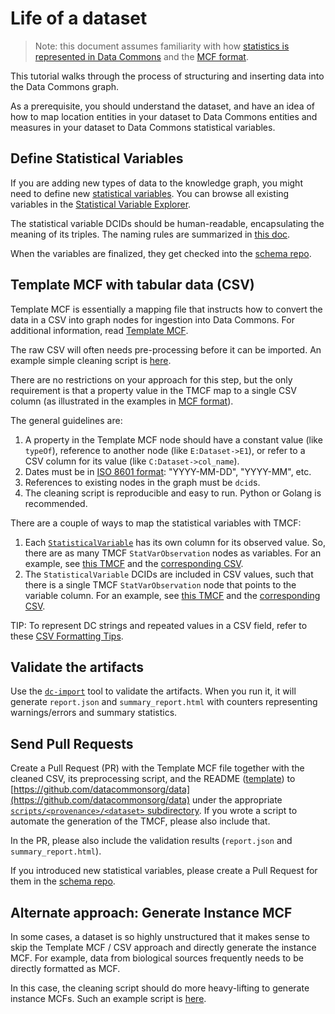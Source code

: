 # Life of a dataset

> Note: this document assumes familiarity with how [statistics is represented in
> Data Commons](representing_statistics.md) and the [MCF format](mcf_format.md).

This tutorial walks through the process of structuring and inserting data into
the Data Commons graph.

As a prerequisite, you should understand the dataset, and have an idea of how
to map location entities in your dataset to Data Commons entities and measures
in your dataset to Data Commons statistical variables.

## Define Statistical Variables

If you are adding new types of data to the knowledge graph, you might need to
define new [statistical variables](representing_statistics.md). You can browse
all existing variables in the [Statistical Variable
Explorer](https://datacommons.org/tools/statvar).

The statistical variable DCIDs should be human-readable, encapsulating the
meaning of its triples.  The naming rules are summarized in [this
doc](https://docs.google.com/document/d/1YtmQu_gOXENt4W2lmlK-8Mtnw_XB3kZlLBjSN-gT0oE/preview#bookmark=kix.bdksa8hbv3si).

When the variables are finalized, they get checked into the [schema
repo](https://github.com/datacommonsorg/schema/tree/main/stat_vars).

## Template MCF with tabular data (CSV)

Template MCF is essentially a mapping file that instructs how to convert the
data in a CSV into graph nodes for ingestion into Data Commons.  For additional
information, read [Template
MCF](https://github.com/datacommonsorg/data/blob/master/docs/mcf_format.md#template-mcf).

The raw CSV will often needs pre-processing before it can be imported.  An
example simple cleaning script is
[here](https://github.com/datacommonsorg/data/blob/master/scripts/covid_tracking_project/historic_state_data/preprocess_csv.py).

There are no restrictions on your approach for this step, but the only
requirement is that a property value in the TMCF map to a single CSV column (as
illustrated in the examples in [MCF format](mcf_format.md)).

The general guidelines are:

1. A property in the Template MCF node should have a constant value (like `typeOf`), reference to another node (like `E:Dataset->E1`), or refer to a CSV column for its value (like `C:Dataset->col_name`).
1. Dates must be in [ISO 8601 format](https://www.w3.org/TR/NOTE-datetime): "YYYY-MM-DD", "YYYY-MM", etc.
1. References to existing nodes in the graph must be `dcid`s.
1. The cleaning script is reproducible and easy to run. Python or Golang is recommended.

There are a couple of ways to map the statistical variables with TMCF:

1. Each
   [`StatisticalVariable`](https://datacommons.org/browser/StatisticalVariable)
   has its own column for its observed value.  So, there are as many TMCF
   `StatVarObservation` nodes as variables. For an example, see [this
   TMCF](https://github.com/datacommonsorg/data/blob/master/scripts/covid_tracking_project/historic_state_data/test_expected_tmcf.tmcf)
   and the [corresponding CSV](https://github.com/datacommonsorg/data/blob/master/scripts/covid_tracking_project/historic_state_data/test_csv.csv).
1. The `StatisticalVariable` DCIDs are included in CSV values, such that there
   is a single TMCF `StatVarObservation` node that points to the variable
   column. For an example, see [this TMCF](https://github.com/datacommonsorg/data/blob/master/scripts/india_census/primary_census_abstract_data/IndiaCensus2011_Primary_Abstract_Data.tmcf)
   and the [corresponding CSV](https://github.com/datacommonsorg/data/blob/master/scripts/india_census/primary_census_abstract_data/IndiaCensus2011_Primary_Abstract_Data.csv).

TIP: To represent DC strings and repeated values in a CSV field, refer to these
[CSV Formatting Tips](formatting_tips.md).

## Validate the artifacts

Use the [`dc-import`](https://github.com/datacommonsorg/import#using-import-tool) tool to validate the artifacts. When you run it, it will generate `report.json` and `summary_report.html` with counters representing warnings/errors and summary statistics.

## Send Pull Requests

Create a Pull Request (PR) with the Template MCF file together with the cleaned CSV, its preprocessing script, and the README ([template](https://github.com/datacommonsorg/data/tree/master/scripts/example_provenance/example_dataset)) to [https://github.com/datacommonsorg/data](https://github.com/datacommonsorg/data) under the appropriate [`scripts/<provenance>/<dataset>` subdirectory](https://github.com/datacommonsorg/data/tree/master/scripts/india_census/primary_census_abstract_data). If you wrote a script to automate the generation of the TMCF, please also include that.

In the PR, please also include the validation results (`report.json` and `summary_report.html`).

If you introduced new statistical variables, please create a Pull Request for them in the [schema repo](https://github.com/datacommonsorg/schema).

## Alternate approach: Generate Instance MCF

In some cases, a dataset is so highly unstructured that it makes sense to skip
the Template MCF / CSV approach and directly generate the instance MCF. For
example, data from biological sources frequently needs to be directly formatted
as MCF.

In this case, the cleaning script should do more heavy-lifting to generate
instance MCFs.  Such an example script is
[here](https://github.com/datacommonsorg/data/tree/master/scripts/biomedical/proteinInteractionMINT).
